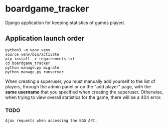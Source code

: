 # boardgame_tracker
Django application for keeping statistics of games played.

## Application launch order
    python3 -m venv venv
    source venv/bin/activate
    pip install -r requirements.txt
    cd boardgame_tracker
    python manage.py migrate
    python manage.py runserver

When creating a superuser, you must manually add yourself to the list of players, through the admin panel or on the "add player" page, with the **same username** that you specified when creating the superuser. Otherwise, when trying to view overall statistics for the game, there will be a 404 error.


### TODO
    Ajax requests when accessing the BGG API.
